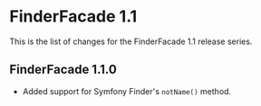 FinderFacade 1.1
================

This is the list of changes for the FinderFacade 1.1 release series.

FinderFacade 1.1.0
------------------

* Added support for Symfony Finder's `notName()` method.
